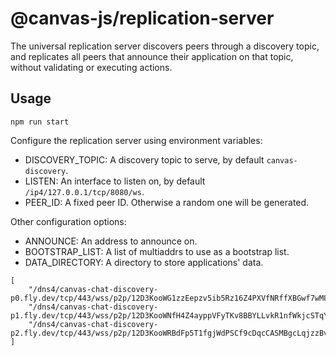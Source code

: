 # @canvas-js/replication-server

The universal replication server discovers peers through a discovery topic, and replicates all peers that announce their application on that topic, without validating or executing actions.

## Usage

```
npm run start
```

Configure the replication server using environment variables:

- DISCOVERY_TOPIC: A discovery topic to serve, by default `canvas-discovery`.
- LISTEN: An interface to listen on, by default `/ip4/127.0.0.1/tcp/8080/ws`.
- PEER_ID: A fixed peer ID. Otherwise a random one will be generated.

Other configuration options:

- ANNOUNCE: An address to announce on.
- BOOTSTRAP_LIST: A list of multiaddrs to use as a bootstrap list.
- DATA_DIRECTORY: A directory to store applications' data.

```
[
    "/dns4/canvas-chat-discovery-p0.fly.dev/tcp/443/wss/p2p/12D3KooWG1zzEepzv5ib5Rz16Z4PXVfNRffXBGwf7wM8xoNAbJW7",
    "/dns4/canvas-chat-discovery-p1.fly.dev/tcp/443/wss/p2p/12D3KooWNfH4Z4ayppVFyTKv8BBYLLvkR1nfWkjcSTqYdS4gTueq",
    "/dns4/canvas-chat-discovery-p2.fly.dev/tcp/443/wss/p2p/12D3KooWRBdFp5T1fgjWdPSCf9cDqcCASMBgcLqjzzBvptjAfAxN",
]
```
